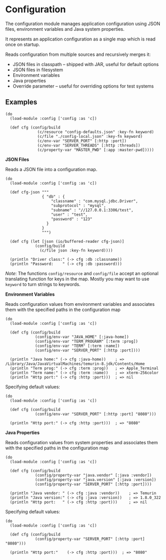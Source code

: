 # Configuration

The configuration module manages application configuration using JSON files, 
environment variables and Java system properties. 

It represents an application configuration as a single map which is read once 
on startup.

Reads configuration from multiple sources and recursively merges it:

* JSON files in classpath – shipped with JAR, useful for default options
* JSON files in filesystem
* Environment variables
* Java properties
* Override parameter – useful for overriding options for test systems



## Examples

```
(do
  (load-module :config ['config :as 'c])
  
  (def cfg (config/build 
              (c/resource "config-defaults.json" :key-fn keyword)
              (c/file "./config-local.json" :key-fn keyword)
              (c/env-var "SERVER_PORT" [:http :port])
              (c/env-var "SERVER_THREADS" [:http :threads])
              (c/property-var "MASTER_PWD" [:app :master-pwd]))))
```

**JSON Files**

Reads a JSON file into a configuration map.

```
(do
  (load-module :config ['config :as 'c])

  (def cfg-json """
                { "db" : {
                    "classname" : "com.mysql.jdbc.Driver",
                    "subprotocol" : "mysql",
                    "subname" : "//127.0.0.1:3306/test",
                    "user" : "test",
                    "password" : "123"
                  }
                }
                """)
    
  (def cfg (let [json (io/buffered-reader cfg-json)]
             (config/build
               (c/file json :key-fn keyword)))) 
            
  (println "Driver class:" (-> cfg :db :classname))   
  (println "Password:    " (-> cfg :db :password)))
```

*Note*: The functions `config/resource` and `config/file` accept an optional translating 
function for keys in the map. Mostly you may want to use `keyword` to turn strings 
to keywords.


**Environment Variables**

Reads configuration values from environment variables and associates them with the 
specified paths in the configuration map

```
(do
  (load-module :config ['config :as 'c])
  
  (def cfg (config/build
             (config/env-var "JAVA_HOME" [:java-home])
             (config/env-var "TERM_PROGRAM" [:term :prog])
             (config/env-var "TERM" [:term :name])
             (config/env-var "SERVER_PORT" [:http :port])))
             
  (println "Java home:" (-> cfg :java-home))    ; => /Library/Java/JavaVirtualMachines/temurin-8.jdk/Contents/Home
  (println "Term prog:" (-> cfg :term :prog))   ; => Apple_Terminal
  (println "Term name:" (-> cfg :term :name))   ; => xterm-256color
  (println "Http port:" (-> cfg :http :port)))  ; => nil
```

Specifying default values:

```
(do
  (load-module :config ['config :as 'c])
  
  (def cfg (config/build
             (config/env-var "SERVER_PORT" [:http :port] "8080")))
  
  (println "Http port:" (-> cfg :http :port)))  ; => "8080"
```

**Java Properties**

Reads configuration values from system properties and associates them with the 
specified paths in the configuration map

```
(do
  (load-module :config ['config :as 'c])
  
  (def cfg (config/build
             (config/property-var "java.vendor" [:java :vendor])
             (config/property-var "java.version" [:java :version])
             (config/property-var "SERVER_PORT" [:http :port])))
             
  (println "Java vendor: " (-> cfg :java :vendor))    ; => Temurin
  (println "Java version:" (-> cfg :java :version))   ; => 1.8.0_322
  (println "Http port:   " (-> cfg :http :port)))     ; => nil
```

Specifying default values:

```
(do
  (load-module :config ['config :as 'c])
  
  (def cfg (config/build
             (config/property-var "SERVER_PORT" [:http :port] "8080")))
  
  (println "Http port:"    (-> cfg :http :port)))  ; => "8080"
```

